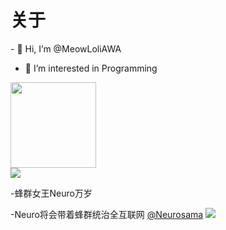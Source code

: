 <h1>关于</h1>
- 👋 Hi, I’m @MeowLoliAWA

- 👀 I’m interested in Programming
<!---
MeowLoliAWA/MeowLoliAWA is a ✨ special ✨ repository because its `README.md` (this file) appears on your GitHub profile.
You can click the Preview link to take a look at your changes.
--->
<div align="left"> <img height="137px" src="https://github-readme-stats.vercel.app/api?username=MeowLoliAWA&hide_title=true&hide_border=true&show_icons=trueline_height=21&text_color=000&icon_color=000&bg_color=0,ea6161,ffc64d,fffc4d,52fa5a&theme=graywhite" /> </div>
<div align="left"> <img src="https://github-readme-stats.vercel.app/api/top-langs/?username=MeowLoliAWA&hide_title=true&hide_border=true&layout=compact&langs_count=6&text_color=000&icon_color=fff&bg_color=0,52fa5a,4dfcff,c64dff&theme=graywhite" /> </div>


 -蜂群女王Neuro万岁

 -Neuro将会带着蜂群统治全互联网
<a href="https://www.youtube.com/@Neurosama">@Neurosama</a>
<img src="https://img2.huashi6.com/images/resource/2023/03/27/1h06593832p0.jpg?imageMogr2/quality/75/interlace/1/thumbnail/x700/gravity/Center/crop/700x700/format/jpeg">

